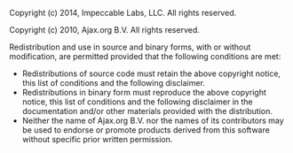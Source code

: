 Copyright (c) 2014, Impeccable Labs, LLC. All rights reserved.

Copyright (c) 2010, Ajax.org B.V. All rights reserved.

Redistribution and use in source and binary forms, with or without modification, are permitted provided that the following conditions are met:
- Redistributions of source code must retain the above copyright notice, this list of conditions and the following disclaimer.
- Redistributions in binary form must reproduce the above copyright notice, this list of conditions and the following disclaimer in the documentation and/or other materials provided with the distribution.
- Neither the name of Ajax.org B.V. nor the names of its contributors may be used to endorse or promote products derived from this software without specific prior written permission.